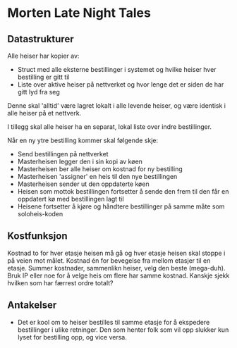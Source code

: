 Morten Late Night Tales
=======================

Datastrukturer
--------------

Alle heiser har kopier av:
- Struct med alle eksterne bestillinger i systemet og hvilke heiser hver bestilling er gitt til
- Liste over aktive heiser på nettverket og hvor lenge det er siden de har gitt lyd fra seg

Denne skal 'alltid' være lagret lokalt i alle levende heiser, og være identisk i alle heiser på et nettverk.

I tillegg skal alle heiser ha en separat, lokal liste over indre bestillinger.

Når en ny ytre bestilling kommer skal følgende skje:
- Send bestillingen på nettverket
- Masterheisen legger den i sin kopi av køen
- Masterheisen ber alle heiser om kostnad for ny bestilling
- Masterheisen 'assigner' en heis til den nye bestillingen
- Masterheisen sender ut den oppdaterte køen
- Heisen som mottok bestillingen fortsetter å sende den frem til den får en oppdatert kø med bestillingen lagt til
- Heisene fortsetter å kjøre og håndtere bestillinger på samme måte som soloheis-koden

Kostfunksjon
------------

Kostnad to for hver etasje heisen må gå og hver etasje heisen skal stoppe i på veien mot målet. Kostnad én for bevegelse fra mellom etasjer til en etasje. Summer kostnader, sammenlikn heiser, velg den beste (mega-duh). Bruk IP eller noe for å velge heis om flere har samme kostnad. Kanskje sjekk hvilken som har færrest ordre totalt?

Antakelser
----------

- Det er kool om to heiser bestilles til samme etasje for å ekspedere bestillinger i ulike retninger. Den som henter folk som vil opp slukker kun lyset for bestilling opp, og vice versa.